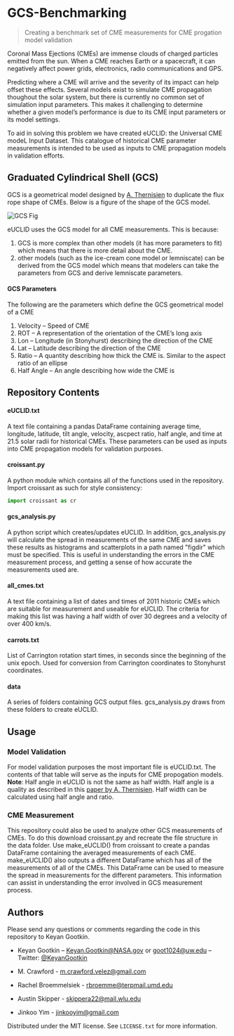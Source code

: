 # GCS-Benchmarking
> Creating a benchmark set of CME measurements for CME progation model validation

Coronal Mass Ejections (CMEs) are immense clouds of charged particles emitted from the sun. When a CME reaches Earth or a spacecraft, it can negatively affect power grids, electronics, radio communications and GPS.

Predicting where a CME will arrive and the severity of its impact can help offset these effects. Several models exist to simulate CME propagation thoughout the solar system, but there is currently no common set of simulation input parameters. This makes it challenging to determine whether a given model’s performance is due to its CME input parameters or its model settings.

To aid in solving this problem we have created eUCLID: the Universal CME modeL Input Dataset. This catalogue of historical CME parameter measurements is intended to be used as inputs to CME propagation models in validation efforts.


## Graduated Cylindrical Shell (GCS)

GCS is a geometrical model designed by [A. Thernisien](http://iopscience.iop.org/article/10.1088/0067-0049/194/2/33/meta) to duplicate the flux rope shape of CMEs. Below is a figure of the shape of the GCS model.

![GCS Fig](http://cdn.iopscience.com/images/0067-0049/194/2/33/Full/apjs389854f1_lr.jpg)

eUCLID uses the GCS model for all CME measurements. This is because:
1) GCS is more complex than other models (it has more parameters to fit) which means that there is more detail about the CME.
2) other models (such as the ice-cream cone model or lemniscate) can be derived from the GCS model which means that modelers can take the parameters from GCS and derive lemniscate parameters.

#### GCS Parameters

The following are the parameters which define the GCS geometrical model of a CME

1. Velocity – Speed of CME
2. ROT – A representation of the orientation of the CME’s long axis
3. Lon – Longitude (in Stonyhurst) describing the direction of the CME
4. Lat – Latitude describing the direction of the CME
5. Ratio – A quantity describing how thick the CME is. Similar to the aspect ratio of an ellipse
6. Half Angle – An angle describing how wide the CME is 


## Repository Contents

#### eUCLID.txt

A text file containing a pandas DataFrame containing average time, longitude, latitude, tilt angle, velocity, ascpect ratio, half angle, and time at 21.5 solar radii for historical CMEs. These parameters can be used as inputs into CME propagation models for validation purposes.

#### croissant.py

A python module which contains all of the functions used in the repository. Import croissant as such for style consistency: 
```python
import croissant as cr
```

#### gcs_analysis.py

A python script which creates/updates eUCLID. In addition, gcs_analysis.py will calculate the spread in measurements of the same CME and saves these results as histograms and scatterplots in a path named "figdir" which must be specified. This is useful in understanding the errors in the CME measurement process, and getting a sense of how accurate the measurements used are.

#### all_cmes.txt 

A text file containing a list of dates and times of 2011 historic CMEs which are suitable for measurement and useable for eUCLID. The criteria for making this list was having a half width of over 30 degrees and a velocity of over 400 km/s.

#### carrots.txt

List of Carrington rotation start times, in seconds since the beginning of the unix epoch. Used for conversion from Carrington coordinates to Stonyhurst coordinates.

#### data 

A series of folders containing GCS output files. gcs_analysis.py draws from these folders to create eUCLID. 


## Usage

### Model Validation

For model validation purposes the most important file is eUCLID.txt. The contents of that table will serve as the inputs for CME propogation models. __Note__: Half angle in eUCLID is not the same as half width. Half angle is a quality as described in this [paper by A. Thernisien](http://iopscience.iop.org/article/10.1088/0067-0049/194/2/33/meta). Half width can be calculated using half angle and ratio.

### CME Measurement

This repository could also be used to analyze other GCS measurements of CMEs. To do this download croissant.py and recreate the file structure in the data folder. Use make_eUCLID() from croissant to create a pandas DataFrame containing the averaged measurements of each CME. make_eUCLID() also outputs a different DataFrame which has all of the measurements of all of the CMEs. This DataFrame can be used to measure the spread in measurements for the different parameters. This information can assist in understanding the error involved in GCS measurement process.

## Authors

Please send any questions or comments regarding the code in this repository to Keyan Gootkin.

* Keyan Gootkin – Keyan.Gootkin@NASA.gov or goot1024@uw.edu – Twitter: [@KeyanGootkin](https://twitter.com/KeyanGootkin) 

* M. Crawford - m.crawford.velez@gmail.com

* Rachel Broemmelsiek - rbroemme@terpmail.umd.edu

* Austin Skipper - skippera22@mail.wlu.edu

* Jinkoo Yim - jinkooyim@gmail.com



Distributed under the MIT license. See ``LICENSE.txt`` for more information.


<!-- Markdown link & img dfn's -->
[npm-image]: https://img.shields.io/npm/v/datadog-metrics.svg?style=flat-square
[npm-url]: https://npmjs.org/package/datadog-metrics
[npm-downloads]: https://img.shields.io/npm/dm/datadog-metrics.svg?style=flat-square
[travis-image]: https://img.shields.io/travis/dbader/node-datadog-metrics/master.svg?style=flat-square
[travis-url]: https://travis-ci.org/dbader/node-datadog-metrics
[wiki]: https://github.com/yourname/yourproject/wiki
